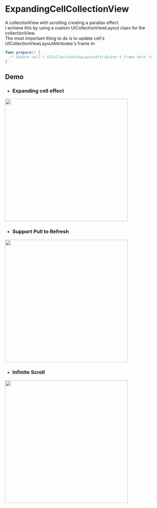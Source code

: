 # ExpandingCellCollectionView

A collectionView with scrolling creating a parallax effect.<br />
I achieve this by using a custom UICollectionViewLayout class for the collectionView.<br />
The most important thing to do is to update cell's UICollectionViewLayoutAttributes's frame in:

```swift
func prepare() {
  /* Update cell's UICollectionViewLayoutAttributes's frame here */
}
```

## Demo

* ### Expanding cell effect

<img src="./Demo/expandingcell.gif" width="400">


* ### Support Pull to Refresh

<img src="./Demo/pulltorefresh.gif" width="400">


* ### Infinite Scroll

<img src="./Demo/infinitescroll.gif" width="400">
